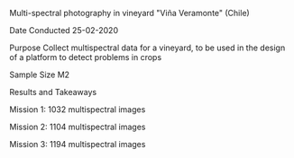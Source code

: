 Multi-spectral photography in vineyard "Viña Veramonte" (Chile)

Date Conducted
25-02-2020

Purpose
Collect multispectral data for a vineyard, to be used in the design of a platform to detect problems in crops

Sample Size
M2

Results and Takeaways

Mission 1: 1032 multispectral  images

Mission 2: 1104 multispectral  images

Mission 3: 1194 multispectral  images

